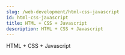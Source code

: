 ```yaml
---
slug: /web-development/html-css-javascript
id: html-css-javascript
title: HTML + CSS + Javascript
description: HTML + CSS + Javascript
---
```


HTML + CSS + Javascript